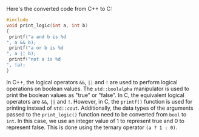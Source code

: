 Here's the converted code from C++ to C:
```c
#include 
void print_logic(int a, int b)
{
 printf("a and b is %d
", a && b);
 printf("a or b is %d
", a || b);
 printf("not a is %d
", !a);
}
```
In C++, the logical operators `&&`, `||` and `!` are used to perform logical operations on boolean values. The `std::boolalpha` manipulator is used to print the boolean values as "true" or "false". 
In C, the equivalent logical operators are `&&`, `||` and `!`. However, in C, the `printf()` function is used for printing instead of `std::cout`. Additionally, the data types of the arguments passed to the `print_logic()` function need to be converted from `bool` to `int`. 
In this case, we use an integer value of 1 to represent true and 0 to represent false. This is done using the ternary operator `(a ? 1 : 0)`.


